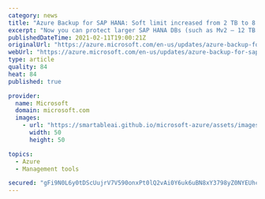 ```yaml
---
category: news
title: "Azure Backup for SAP HANA: Soft limit increased from 2 TB to 8 TB"
excerpt: "Now you can protect larger SAP HANA DBs (such as Mv2 – 12 TB RAM machines) with the enhanced data transfer capabilities from Azure Backup."
publishedDateTime: 2021-02-11T19:00:21Z
originalUrl: "https://azure.microsoft.com/en-us/updates/azure-backup-for-sap-hana-soft-limit-increased-from-2-tb-to-8-tb/"
webUrl: "https://azure.microsoft.com/en-us/updates/azure-backup-for-sap-hana-soft-limit-increased-from-2-tb-to-8-tb/"
type: article
quality: 84
heat: 84
published: true

provider:
  name: Microsoft
  domain: microsoft.com
  images:
    - url: "https://smartableai.github.io/microsoft-azure/assets/images/organizations/microsoft.com-50x50.jpg"
      width: 50
      height: 50

topics:
  - Azure
  - Management tools

secured: "gFi9N0L6y0tDScUujrV7V590onxPt0lQ2vAi0Y6uk6uBN8xY3798yZ0NYEUhci4CkYFfm74BwBId8HVxfAgN4CNI/cCEWiaBiGLLipm+mFTM5tz9FEAFwAi0eThlIdsujB5fjqm/Z/UGbpluzaGPByO5soP2fFXTOsKALuPwAqiyIJp4M9cDcIvFAGuXJ68ouYjl2HKRze9ALS8rFgZlcOMhG1PMo59s+EIfKM3UWDjFGt87PVAEOtgHk8OUj1UrlAiqYO26iq1q4XpXaDLZywwxJZ9GLSa7EfAFChqK42XxOWuUmXfbV72CcWb6Tytg9IhexBcbiTU1zmF99j7MDGjJIu/mpC8yGmW7xkLbznc=;3gHDU/ePFgd8diE/vYZkAA=="
---
```


